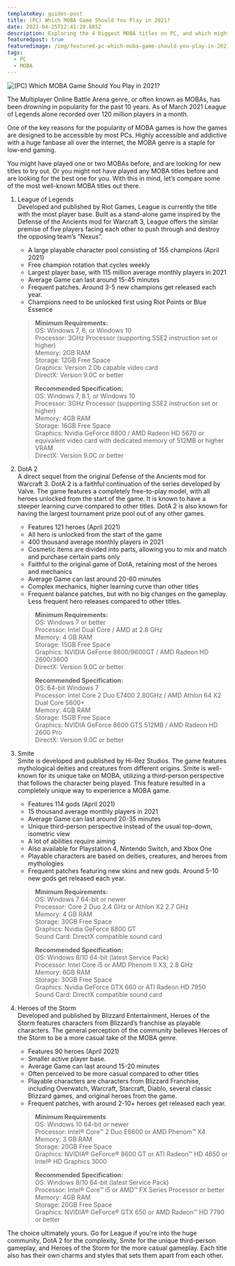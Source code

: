 ```yaml
---
templateKey: guides-post
title: (PC) Which MOBA Game Should You Play in 2021?
date: 2021-04-25T12:41:29.885Z
description: Exploring the 4 biggest MOBA titles on PC, and which might suit you.
featuredpost: true
featuredimage: /img/featured-pc-which-moba-game-should-you-play-in-2021-.jpg
tags:
  - PC
  - MOBA
---
```

![(PC) Which MOBA Game Should You Play in 2021?](/img/featured-pc-which-moba-game-should-you-play-in-2021-.jpg "(PC) Which MOBA Game Should You Play in 2021?")

The Multiplayer Online Battle Arena genre, or often known as MOBAs, has been drowning in popularity for the past 10 years. As of March 2021 League of Legends alone recorded over 120 million players in a month.  

One of the key reasons for the popularity of MOBA games is how the games are designed to be accessible by most PCs. Highly accessible and addictive with a huge fanbase all over the internet, the MOBA genre is a staple for low-end gaming.

You might have played one or two MOBAs before, and are looking for new titles to try out. Or you might not have played any MOBA titles before and are looking for the best one for you. With this in mind, let’s compare some of the most well-known MOBA titles out there.

1. League of Legends  
      Developed and published by Riot Games, League is currently the title with the most player base. Built as a stand-alone game inspired by the Defense of the Ancients mod for Warcraft 3, League offers the similar premise of five players facing each other to push through and destroy the opposing team’s “Nexus”.

      * A large playable character pool consisting of 155 champions (April 2021)
      * Free champion rotation that cycles weekly
      * Largest player base, with 115 million average monthly players in 2021
      * Average Game can last around 15-45 minutes
      * Frequent patches. Around 3-5 new champions get released each year.
      * Champions need to be unlocked first using Riot Points or Blue Essence



   > **Minimum Requirements:**  
   > OS: Windows 7, 8, or Windows 10  
   > Processor: 3GHz Processor (supporting SSE2 instruction set or higher)  
   > Memory: 2GB RAM  
   > Storage: 12GB Free Space  
   > Graphics: Version 2.0b capable video card  
   > DirectX: Version 9.0C or better  
   >  
   > **Recommended Specification:**  
   > OS: Windows 7, 8.1, or Windows 10  
   > Processor: 3GHz Processor (supporting SSE2 instruction set or higher)  
   > Memory: 4GB RAM  
   > Storage: 16GB Free Space  
   > Graphics: Nvidia GeForce 8800 / AMD Radeon HD 5670 or equivalent video card with dedicated memory of  512MB or higher VRAM  
   > DirectX: Version 9.0C or better  
   
2. DotA 2  
   A direct sequel from the original Defense of the Ancients mod for Warcraft 3. DotA 2 is a faithful continuation of the series developed by Valve. The game features a completely free-to-play model, with all heroes unlocked from the start of the game. It is known to have a steeper learning curve compared to other titles. DotA 2 is also known for having the largest tournament prize pool out of any other games.

      * Features 121 heroes (April 2021)
      * All hero is unlocked from the start of the game
      * 400 thousand average monthly players in 2021
      * Cosmetic items are divided into parts, allowing you to mix and match and purchase certain parts only
      * Faithful to the original game of DotA, retaining most of the heroes and mechanics
      * Average Game can last around 20-60 minutes 
      * Complex mechanics, higher learning curve than other titles
      * Frequent balance patches, but with no big changes on the gameplay. Less frequent hero releases compared to other titles.

   > **Minimum Requirements:**  
   > OS: Windows 7 or better  
   > Processor: Intel Dual Core / AMD at 2.8 GHz  
   > Memory: 4 GB RAM  
   > Storage: 15GB Free Space  
   > Graphics: NVIDIA GeForce 8600/9600GT / AMD Radeon HD 2600/3600  
   > DirectX: Version 9.0C or better  
   >  
   > **Recommended Specification:**  
   > OS: 64-bit Windows 7  
   > Processor: Intel Core 2 Duo E7400 2.80GHz / AMD Athlon 64 X2 Dual Core 5600+  
   > Memory: 4GB RAM  
   > Storage: 15GB Free Space  
   > Graphics: NVIDIA GeForce 8600 GTS 512MB / AMD Radeon HD 2600 Pro  
   > DirectX: Version 9.0C or better  
   
3. Smite  
   Smite is developed and published by Hi-Rez Studios. The game features mythological deities and creatures from different origins.  Smite is well-known for its unique take on MOBA, utilizing a third-person perspective that follows the character being played.  This feature resulted in a completely unique way to experience a MOBA game.

      * Features 114 gods (April 2021)
      * 15 thousand average monthly players in 2021
      * Average Game can last around 20-35 minutes
      * Unique third-person perspective instead of the usual top-down, isometric view
      * A lot of abilities require aiming
      * Also available for Playstation 4, Nintendo Switch, and Xbox One
      * Playable characters are based on deities, creatures, and heroes from mythologies
      * Frequent patches featuring new skins and new gods. Around 5-10 new gods get released each year.

   > **Minimum Requirements:**  
   > OS: Windows 7 64-bit or newer  
   > Processor: Core 2 Duo 2.4 GHz or Athlon X2 2.7 GHz  
   > Memory: 4 GB RAM  
   > Storage: 30GB Free Space  
   > Graphics: Nvidia GeForce 8800 GT  
   > Sound Card: DirectX compatible sound card 
   >   
   > **Recommended Specification:**  
   > OS: Windows 8/10 64-bit (latest Service Pack)  
   > Processor: Intel Core i5 or AMD Phenom II X3, 2.8 GHz  
   > Memory: 6GB RAM  
   > Storage: 30GB Free Space  
   > Graphics: Nvidia GeForce GTX 660 or ATI Radeon HD 7950  
   > Sound Card: DirectX compatible sound card  
   
4. Heroes of the Storm  
   Developed and published by Blizzard Entertainment, Heroes of the Storm features characters from Blizzard’s franchise as playable characters. The general perception of the community believes Heroes of the Storm to be a more casual take of the MOBA genre.

      * Features 90 heroes (April 2021)
      * Smaller active player base. 
      * Average Game can last around 15-20 minutes
      * Often perceived to be more casual compared to other titles
      * Playable characters are characters from Blizzard Franchise, including Overwatch, Warcraft, Starcraft, Diablo, several classic Blizzard games, and original heroes from the game.
      * Frequent patches, with around 2-10+ heroes get released each year.

   > **Minimum Requirements**  
   > OS: Windows 10 64-bit or newer  
   > Processor: Intel® Core™ 2 Duo E6600 or AMD Phenom™ X4  
   > Memory: 3 GB RAM  
   > Storage: 20GB Free Space  
   > Graphics: NVIDIA® GeForce® 8600 GT or ATI Radeon™ HD 4650 or Intel® HD    Graphics 3000  
   >  
   > **Recommended Specification:**  
   > OS: Windows 8/10 64-bit (latest Service Pack)  
   > Processor: Intel® Core™ i5 or AMD™ FX Series Processor or better  
   > Memory: 4GB RAM  
   > Storage: 20GB Free Space  
   > Graphics: NVIDIA® GeForce® GTX 650 or AMD Radeon™ HD 7790 or better  

The choice ultimately yours. Go for League if you're into the huge community, DotA 2 for the complexity, Smite for the unique third-person gameplay, and Heroes of the Storm for the more casual gameplay. Each title also has their own charms and styles that sets them apart from each other.
